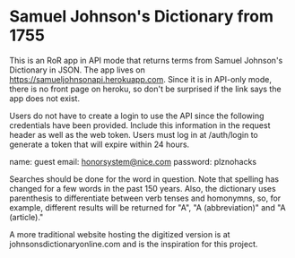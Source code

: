 # Samuel Johnson's Dictionary from 1755

This is an RoR app in API mode that returns terms from Samuel Johnson's Dictionary in JSON. The app lives on https://samueljohnsonapi.herokuapp.com. Since it is in API-only mode, there is no front page on heroku, so don't be surprised if the link says the app does not exist. 

Users do not have to create a login to use the API since the following credentials have been provided. Include this information in the request header as well as the web token. Users must log in at /auth/login to generate a token that will expire within 24 hours.   

name: guest
email: honorsystem@nice.com
password: plznohacks

Searches should be done for the word in question. Note that spelling has changed for a few words in the past 150 years. Also, the dictionary uses parenthesis to differentiate between verb tenses and homonymns, so, for example, different results will be returned for "A", "A (abbreviation)" and "A (article)."

A more traditional website hosting the digitized version is at johnsonsdictionaryonline.com and is the inspiration for this project. 
